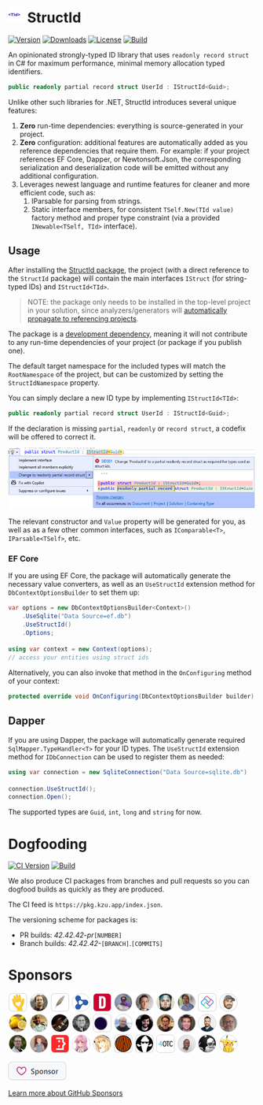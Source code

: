 ![Icon](assets/img/icon-32.png) StructId
============

[![Version](https://img.shields.io/nuget/vpre/StructId.svg?color=royalblue)](https://www.nuget.org/packages/StructId)
[![Downloads](https://img.shields.io/nuget/dt/StructId.svg?color=green)](https://www.nuget.org/packages/StructId)
[![License](https://img.shields.io/github/license/devlooped/StructId.svg?color=blue)](https://github.com//devlooped/StructId/blob/main/license.txt)
[![Build](https://github.com/devlooped/StructId/workflows/build/badge.svg?branch=main)](https://github.com/devlooped/StructId/actions)

<!-- #content -->
An opinionated strongly-typed ID library that uses `readonly record struct` in C# for 
maximum performance, minimal memory allocation typed identifiers.

```csharp
public readonly partial record struct UserId : IStructId<Guid>;
```

Unlike other such libraries for .NET, StructId introduces several unique features:

1. **Zero** run-time dependencies: everything is source-generated in your project.
1. **Zero** configuration: additional features are automatically added as you reference 
   dependencies that require them. For example: if your project references EF Core, 
   Dapper, or Newtonsoft.Json, the corresponding serialization and deserialization 
   code will be emitted without any additional configuration.
1. Leverages newest language and runtime features for cleaner and more efficient code, 
   such as:
   1. IParsable<T> for parsing from strings.
   1. Static interface members, for consistent `TSelf.New(TId value)` factory 
      method and proper type constraint (via a provided `INewable<TSelf, TId>` interface).


## Usage

After installing the [StructId package](https://nuget.org/packages/StructId), the project 
(with a direct reference to the `StructId` package) will contain the main interfaces 
`IStruct` (for string-typed IDs) and `IStructId<TId>`. 

> NOTE: the package only needs to be installed in the top-level project in your solution, 
> since analyzers/generators will [automatically propagate to referencing projects]((https://github.com/dotnet/sdk/issues/1212)).

The package is a [development dependency](https://github.com/NuGet/Home/wiki/DevelopmentDependency-support-for-PackageReference), 
meaning it will not contribute to any run-time dependencies of your project (or package if 
you publish one).

The default target namespace for the included types will match the `RootNamespace` of the 
project, but can be customized by setting the `StructIdNamespace` property.

You can simply declare a new ID type by implementing `IStructId<TId>`:

```csharp
public readonly partial record struct UserId : IStructId<Guid>;
```

If the declaration is missing `partial`, `readonly` or `record struct`, a codefix will
be offered to correct it.

![codefix](https://raw.githubusercontent.com/devlooped/StructId/main/assets/img/record-codefix.png)

The relevant constructor and `Value` property will be generated for you, as well as 
as a few other common interfaces, such as `IComparable<T>`, `IParsable<TSelf>`, etc.

### EF Core

If you are using EF Core, the package will automatically generate the necessary value converters, 
as well as an `UseStructId` extension method for `DbContextOptionsBuilder` to set them up:

```csharp
var options = new DbContextOptionsBuilder<Context>()
    .UseSqlite("Data Source=ef.db")
    .UseStructId()
    .Options;

using var context = new Context(options);
// access your entities using struct ids
```

Alternatively, you can also invoke that method in the `OnConfiguring` method of your context:
```csharp
protected override void OnConfiguring(DbContextOptionsBuilder builder) => builder.UseStructId();
```

## Dapper

If you are using Dapper, the package will automatically generate required `SqlMapper.TypeHandler<T>` 
for your ID types. The `UseStructId` extension method for `IDbConnection` can be used to register 
them as needed:

```csharp
using var connection = new SqliteConnection("Data Source=sqlite.db")

connection.UseStructId();
connection.Open();
```

The supported types are `Guid`, `int`, `long` and `string` for now.

<!-- #content -->
<!-- #ci -->

# Dogfooding

[![CI Version](https://img.shields.io/endpoint?url=https://shields.kzu.app/vpre/StructId/main&label=nuget.ci&color=brightgreen)](https://pkg.kzu.app/index.json)
[![Build](https://github.com/devlooped/StructId/workflows/build/badge.svg?branch=main)](https://github.com/devlooped/StructId/actions)

We also produce CI packages from branches and pull requests so you can dogfood builds as quickly as they are produced. 

The CI feed is `https://pkg.kzu.app/index.json`. 

The versioning scheme for packages is:

- PR builds: *42.42.42-pr*`[NUMBER]`
- Branch builds: *42.42.42-*`[BRANCH]`.`[COMMITS]`

<!-- include https://github.com/devlooped/sponsors/raw/main/footer.md -->
# Sponsors 

<!-- sponsors.md -->
[![Clarius Org](https://raw.githubusercontent.com/devlooped/sponsors/main/.github/avatars/clarius.png "Clarius Org")](https://github.com/clarius)
[![Kirill Osenkov](https://raw.githubusercontent.com/devlooped/sponsors/main/.github/avatars/KirillOsenkov.png "Kirill Osenkov")](https://github.com/KirillOsenkov)
[![MFB Technologies, Inc.](https://raw.githubusercontent.com/devlooped/sponsors/main/.github/avatars/MFB-Technologies-Inc.png "MFB Technologies, Inc.")](https://github.com/MFB-Technologies-Inc)
[![Torutek](https://raw.githubusercontent.com/devlooped/sponsors/main/.github/avatars/torutek-gh.png "Torutek")](https://github.com/torutek-gh)
[![DRIVE.NET, Inc.](https://raw.githubusercontent.com/devlooped/sponsors/main/.github/avatars/drivenet.png "DRIVE.NET, Inc.")](https://github.com/drivenet)
[![Keith Pickford](https://raw.githubusercontent.com/devlooped/sponsors/main/.github/avatars/Keflon.png "Keith Pickford")](https://github.com/Keflon)
[![Thomas Bolon](https://raw.githubusercontent.com/devlooped/sponsors/main/.github/avatars/tbolon.png "Thomas Bolon")](https://github.com/tbolon)
[![Kori Francis](https://raw.githubusercontent.com/devlooped/sponsors/main/.github/avatars/kfrancis.png "Kori Francis")](https://github.com/kfrancis)
[![Toni Wenzel](https://raw.githubusercontent.com/devlooped/sponsors/main/.github/avatars/twenzel.png "Toni Wenzel")](https://github.com/twenzel)
[![Uno Platform](https://raw.githubusercontent.com/devlooped/sponsors/main/.github/avatars/unoplatform.png "Uno Platform")](https://github.com/unoplatform)
[![Dan Siegel](https://raw.githubusercontent.com/devlooped/sponsors/main/.github/avatars/dansiegel.png "Dan Siegel")](https://github.com/dansiegel)
[![Reuben Swartz](https://raw.githubusercontent.com/devlooped/sponsors/main/.github/avatars/rbnswartz.png "Reuben Swartz")](https://github.com/rbnswartz)
[![Jacob Foshee](https://raw.githubusercontent.com/devlooped/sponsors/main/.github/avatars/jfoshee.png "Jacob Foshee")](https://github.com/jfoshee)
[![](https://raw.githubusercontent.com/devlooped/sponsors/main/.github/avatars/Mrxx99.png "")](https://github.com/Mrxx99)
[![Eric Johnson](https://raw.githubusercontent.com/devlooped/sponsors/main/.github/avatars/eajhnsn1.png "Eric Johnson")](https://github.com/eajhnsn1)
[![Ix Technologies B.V.](https://raw.githubusercontent.com/devlooped/sponsors/main/.github/avatars/IxTechnologies.png "Ix Technologies B.V.")](https://github.com/IxTechnologies)
[![David JENNI](https://raw.githubusercontent.com/devlooped/sponsors/main/.github/avatars/davidjenni.png "David JENNI")](https://github.com/davidjenni)
[![Jonathan ](https://raw.githubusercontent.com/devlooped/sponsors/main/.github/avatars/Jonathan-Hickey.png "Jonathan ")](https://github.com/Jonathan-Hickey)
[![Charley Wu](https://raw.githubusercontent.com/devlooped/sponsors/main/.github/avatars/akunzai.png "Charley Wu")](https://github.com/akunzai)
[![Jakob Tikjøb Andersen](https://raw.githubusercontent.com/devlooped/sponsors/main/.github/avatars/jakobt.png "Jakob Tikjøb Andersen")](https://github.com/jakobt)
[![Tino Hager](https://raw.githubusercontent.com/devlooped/sponsors/main/.github/avatars/tinohager.png "Tino Hager")](https://github.com/tinohager)
[![Mark Seemann](https://raw.githubusercontent.com/devlooped/sponsors/main/.github/avatars/ploeh.png "Mark Seemann")](https://github.com/ploeh)
[![Ken Bonny](https://raw.githubusercontent.com/devlooped/sponsors/main/.github/avatars/KenBonny.png "Ken Bonny")](https://github.com/KenBonny)
[![Simon Cropp](https://raw.githubusercontent.com/devlooped/sponsors/main/.github/avatars/SimonCropp.png "Simon Cropp")](https://github.com/SimonCropp)
[![agileworks-eu](https://raw.githubusercontent.com/devlooped/sponsors/main/.github/avatars/agileworks-eu.png "agileworks-eu")](https://github.com/agileworks-eu)
[![sorahex](https://raw.githubusercontent.com/devlooped/sponsors/main/.github/avatars/sorahex.png "sorahex")](https://github.com/sorahex)
[![Zheyu Shen](https://raw.githubusercontent.com/devlooped/sponsors/main/.github/avatars/arsdragonfly.png "Zheyu Shen")](https://github.com/arsdragonfly)
[![Vezel](https://raw.githubusercontent.com/devlooped/sponsors/main/.github/avatars/vezel-dev.png "Vezel")](https://github.com/vezel-dev)
[![ChilliCream](https://raw.githubusercontent.com/devlooped/sponsors/main/.github/avatars/ChilliCream.png "ChilliCream")](https://github.com/ChilliCream)
[![4OTC](https://raw.githubusercontent.com/devlooped/sponsors/main/.github/avatars/4OTC.png "4OTC")](https://github.com/4OTC)
[![Vincent Limo](https://raw.githubusercontent.com/devlooped/sponsors/main/.github/avatars/v-limo.png "Vincent Limo")](https://github.com/v-limo)
[![Jordan S. Jones](https://raw.githubusercontent.com/devlooped/sponsors/main/.github/avatars/jordansjones.png "Jordan S. Jones")](https://github.com/jordansjones)
[![domischell](https://raw.githubusercontent.com/devlooped/sponsors/main/.github/avatars/DominicSchell.png "domischell")](https://github.com/DominicSchell)


<!-- sponsors.md -->

[![Sponsor this project](https://raw.githubusercontent.com/devlooped/sponsors/main/sponsor.png "Sponsor this project")](https://github.com/sponsors/devlooped)
&nbsp;

[Learn more about GitHub Sponsors](https://github.com/sponsors)

<!-- https://github.com/devlooped/sponsors/raw/main/footer.md -->
